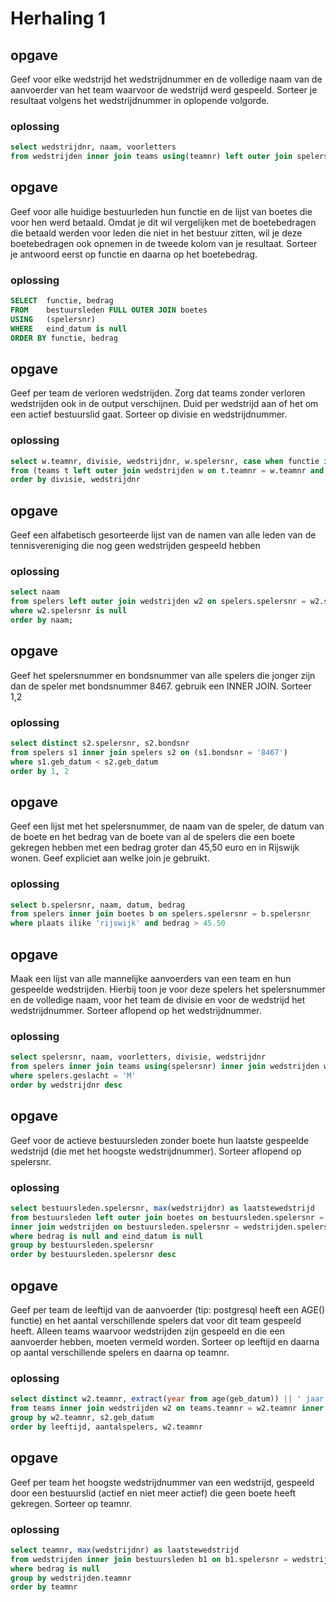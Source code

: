 # Herhaling 1 
## opgave
Geef voor elke wedstrijd het wedstrijdnummer en de volledige naam van de aanvoerder van het team waarvoor de wedstrijd werd gespeeld. Sorteer je resultaat volgens het wedstrijdnummer in oplopende volgorde.
### oplossing
```sql
select wedstrijdnr, naam, voorletters
from wedstrijden inner join teams using(teamnr) left outer join spelers on(teams.spelersnr = spelers.spelersnr)
```

## opgave
Geef voor alle huidige bestuurleden hun functie en de lijst van boetes die voor hen werd betaald.
Omdat je dit wil vergelijken met de boetebedragen die betaald werden voor leden die niet in het bestuur zitten, wil je deze boetebedragen ook opnemen in de tweede kolom van je resultaat. Sorteer je antwoord eerst op functie en daarna op het boetebedrag.
### oplossing
```sql
SELECT	functie, bedrag
FROM	bestuursleden FULL OUTER JOIN boetes
USING	(spelersnr)
WHERE	eind_datum is null
ORDER BY functie, bedrag
```

## opgave
Geef per team de verloren wedstrijden. Zorg dat teams zonder verloren wedstrijden ook in de output verschijnen.
Duid per wedstrijd aan of het om een actief bestuurslid gaat.
Sorteer op divisie en wedstrijdnummer.
### oplossing
```sql
select w.teamnr, divisie, wedstrijdnr, w.spelersnr, case when functie is null then '-' else 'actief' end as bestuurslid
from (teams t left outer join wedstrijden w on t.teamnr = w.teamnr and verloren > gewonnen) left outer join bestuursleden b on w.spelersnr = b.spelersnr and eind_datum is null
order by divisie, wedstrijdnr
```

## opgave
Geef een alfabetisch gesorteerde lijst van de namen van alle leden van de tennisvereniging die nog geen wedstrijden gespeeld hebben
### oplossing
```sql
select naam
from spelers left outer join wedstrijden w2 on spelers.spelersnr = w2.spelersnr
where w2.spelersnr is null
order by naam;
```

## opgave
Geef het spelersnummer en bondsnummer van alle spelers die jonger zijn dan de speler met bondsnummer 8467.
gebruik een INNER JOIN. Sorteer 1,2
### oplossing
```sql
select distinct s2.spelersnr, s2.bondsnr
from spelers s1 inner join spelers s2 on (s1.bondsnr = '8467')
where s1.geb_datum < s2.geb_datum
order by 1, 2
```

## opgave
Geef een lijst met het spelersnummer, de naam van de speler, de datum van de boete en het bedrag van de boete van al de spelers die een boete gekregen hebben met een bedrag groter dan 45,50 euro en in Rijswijk wonen. Geef expliciet aan welke join je gebruikt.
### oplossing
```sql
select b.spelersnr, naam, datum, bedrag
from spelers inner join boetes b on spelers.spelersnr = b.spelersnr
where plaats ilike 'rijswijk' and bedrag > 45.50
```

## opgave
Maak een lijst van alle mannelijke aanvoerders van een team en hun gespeelde wedstrijden.
Hierbij toon je voor deze spelers het spelersnummer en de volledige naam, voor het team de divisie en voor de wedstrijd het wedstrijdnummer.
Sorteer aflopend op het wedstrijdnummer.
### oplossing
```sql
select spelersnr, naam, voorletters, divisie, wedstrijdnr
from spelers inner join teams using(spelersnr) inner join wedstrijden w2 using(spelersnr)
where spelers.geslacht = 'M'
order by wedstrijdnr desc
```

## opgave
Geef voor de actieve bestuursleden zonder boete hun laatste gespeelde wedstrijd (die met het hoogste wedstrijdnummer).
Sorteer aflopend op spelersnr.
### oplossing
```sql
select bestuursleden.spelersnr, max(wedstrijdnr) as laatstewedstrijd
from bestuursleden left outer join boetes on bestuursleden.spelersnr = boetes.spelersnr and bestuursleden.eind_datum is null
inner join wedstrijden on bestuursleden.spelersnr = wedstrijden.spelersnr
where bedrag is null and eind_datum is null
group by bestuursleden.spelersnr
order by bestuursleden.spelersnr desc
```

## opgave
Geef per team de leeftijd van de aanvoerder (tip: postgresql heeft een AGE() functie) en het aantal verschillende spelers dat voor dit team gespeeld heeft.
Alleen teams waarvoor wedstrijden zijn gespeeld en die een aanvoerder hebben, moeten vermeld worden.
Sorteer op leeftijd en daarna op aantal verschillende spelers en daarna op teamnr.
### oplossing
```sql
select distinct w2.teamnr, extract(year from age(geb_datum)) || ' jaar' as leeftijd ,count(distinct w2.spelersnr) as aantalspelers
from teams inner join wedstrijden w2 on teams.teamnr = w2.teamnr inner join spelers s2 on teams.spelersnr = s2.spelersnr
group by w2.teamnr, s2.geb_datum
order by leeftijd, aantalspelers, w2.teamnr
```

## opgave
Geef per team het hoogste wedstrijdnummer van een wedstrijd, gespeeld door een bestuurslid (actief en niet meer actief) die geen boete heeft gekregen.
Sorteer op teamnr.
### oplossing
```sql
select teamnr, max(wedstrijdnr) as laatstewedstrijd
from wedstrijden inner join bestuursleden b1 on b1.spelersnr = wedstrijden.spelersnr left outer join boetes on b1.spelersnr = boetes.spelersnr
where bedrag is null
group by wedstrijden.teamnr
order by teamnr
```
